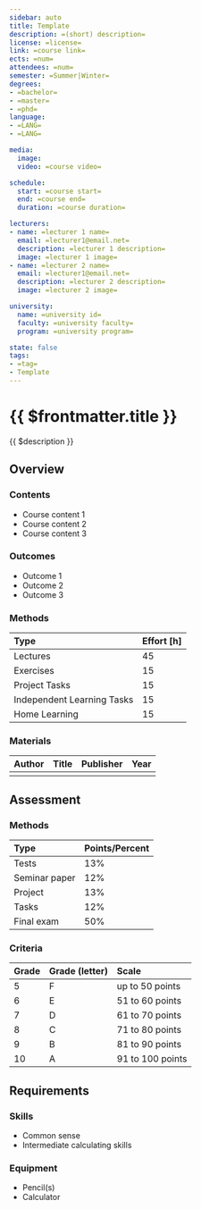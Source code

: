 ```yaml
---
sidebar: auto
title: Template
description: =(short) description=
license: =license=
link: =course link=
ects: =num=
attendees: =num=
semester: =Summer|Winter=
degrees:
- =bachelor=
- =master=
- =phd=
language:
- =LANG=
- =LANG=

media:
  image:
  video: =course video=

schedule:
  start: =course start=
  end: =course end=
  duration: =course duration=

lecturers:
- name: =lecturer 1 name=
  email: =lecturer1@email.net=
  description: =lecturer 1 description=
  image: =lecturer 1 image=
- name: =lecturer 2 name=
  email: =lecturer1@email.net=
  description: =lecturer 2 description=
  image: =lecturer 2 image=

university:
  name: =university id=
  faculty: =university faculty=
  program: =university program=

state: false
tags:
- =tag=
- Template
---
```


# {{ $frontmatter.title }}

{{ $description }}

## Overview

### Contents

* Course content 1
* Course content 2
* Course content 3

### Outcomes

* Outcome 1
* Outcome 2
* Outcome 3

### Methods

| Type                       | Effort \[h\] |
| :------------------------- | :----------- |
| Lectures                   | 45           |
| Exercises                  | 15           |
| Project Tasks              | 15           |
| Independent Learning Tasks | 15           |
| Home Learning              | 15           |

### Materials

 | Author | Title | Publisher | Year |
 | :----- | :---- | :-------- | :--- |
 |        |       |           |      |

## Assessment

### Methods

| Type          | Points/Percent |
| :------------ | :------------- |
| Tests         | 13%            |
| Seminar paper | 12%            |
| Project       | 13%            |
| Tasks         | 12%            |
| Final exam    | 50%            |

### Criteria

| Grade | Grade (letter) | Scale            |
| :---- | :------------- | :--------------- |
| 5     | F              | up to 50 points  |
| 6     | E              | 51 to 60 points  |
| 7     | D              | 61 to 70 points  |
| 8     | C              | 71 to 80 points  |
| 9     | B              | 81 to 90 points  |
| 10    | A              | 91 to 100 points |

## Requirements

### Skills

* Common sense
* Intermediate calculating skills

### Equipment

* Pencil(s)
* Calculator
